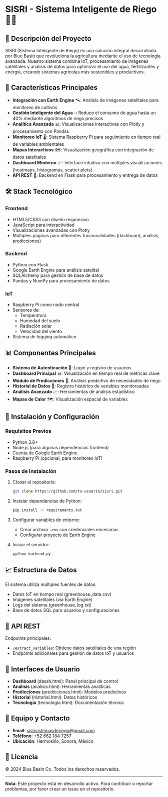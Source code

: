 # SISRI - Sistema Inteligente de Riego 🌱💧

## 🚀 Descripción del Proyecto
SISRI (Sistema Inteligente de Riego) es una solución integral desarrollada por Blue Basin que revoluciona la agricultura mediante el uso de tecnología avanzada. Nuestro sistema combina IoT, procesamiento de imágenes satelitales y análisis de datos para optimizar el uso del agua, fertilizantes y energía, creando sistemas agrícolas más sostenibles y productivos.

## 🌟 Características Principales
- **Integración con Earth Engine** 🛰️: Análisis de imágenes satelitales para monitoreo de cultivos
- **Gestión Inteligente del Agua** 💧: Reduce el consumo de agua hasta un 40% mediante algoritmos de riego precisos
- **Analítica Avanzada** 📊: Visualizaciones interactivas con Plotly y procesamiento con Pandas
- **Monitoreo IoT** 🌡️: Sistema Raspberry Pi para seguimiento en tiempo real de variables ambientales
- **Mapas Interactivos** 🗺️: Visualización geográfica con integración de datos satelitales
- **Dashboard Moderno** 📈: Interface intuitiva con múltiples visualizaciones (heatmaps, histogramas, scatter plots)
- **API REST** 🔄: Backend en Flask para procesamiento y entrega de datos

## 🛠️ Stack Tecnológico
### Frontend
- HTML5/CSS3 con diseño responsivo
- JavaScript para interactividad
- Visualizaciones avanzadas con Plotly
- Múltiples páginas para diferentes funcionalidades (dashboard, análisis, predicciones)

### Backend
- Python con Flask
- Google Earth Engine para análisis satelital
- SQLAlchemy para gestión de base de datos
- Pandas y NumPy para procesamiento de datos

### IoT
- Raspberry Pi como nodo central
- Sensores de:
  - Temperatura
  - Humedad del suelo
  - Radiación solar
  - Velocidad del viento
- Sistema de logging automático

## 📊 Componentes Principales
- **Sistema de Autenticación** 🔐: Login y registro de usuarios
- **Dashboard Principal** 📊: Visualización en tiempo real de métricas clave
- **Módulo de Predicciones** 🔮: Análisis predictivo de necesidades de riego
- **Historial de Datos** 📜: Registro histórico de variables monitoreadas
- **Análisis Avanzado** 📈: Herramientas de análisis estadístico
- **Mapas de Calor** 🗺️: Visualización espacial de variables

## 🚀 Instalación y Configuración

### Requisitos Previos
- Python 3.8+
- Node.js (para algunas dependencias frontend)
- Cuenta de Google Earth Engine
- Raspberry Pi (opcional, para monitoreo IoT)

### Pasos de Instalación
1. Clonar el repositorio:
   ```bash
   git clone https://github.com/tu-usuario/sisri.git
   ```

2. Instalar dependencias de Python:
   ```bash
   pip install -r requirements.txt
   ```

3. Configurar variables de entorno:
   - Crear archivo `.env` con credenciales necesarias
   - Configurar proyecto de Earth Engine

4. Iniciar el servidor:
   ```bash
   python backend.py
   ```

## 📈 Estructura de Datos
El sistema utiliza múltiples fuentes de datos:
- Datos IoT en tiempo real (greenhouse_data.csv)
- Imágenes satelitales (via Earth Engine)
- Logs del sistema (greenhouse_log.txt)
- Base de datos SQL para usuarios y configuraciones

## 🔄 API REST
Endpoints principales:
- `/extract_variables`: Obtiene datos satelitales de una región
- Endpoints adicionales para gestión de datos IoT y usuarios

## 📱 Interfaces de Usuario
- **Dashboard** (dassh.html): Panel principal de control
- **Análisis** (análisis.html): Herramientas analíticas
- **Predicciones** (predicciones.html): Modelos predictivos
- **Historial** (historial.html): Datos históricos
- **Tecnología** (tecnologia.html): Documentación técnica

## 👥 Equipo y Contacto
- **Email**: sisrisistemasderiego@gmail.com
- **Teléfono**: +52 662 184 7257
- **Ubicación**: Hermosillo, Sonora, México

## 📄 Licencia
© 2024 Blue Basin Co. Todos los derechos reservados.

---

**Nota**: Este proyecto está en desarrollo activo. Para contribuir o reportar problemas, por favor crear un issue en el repositorio.
